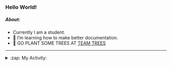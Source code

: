 ### Hello World!

##### About:
- Currently I am a student.
- 🌱 I’m learning how to make better documentation.
- 🌱 GO PLANT SOME TREES AT [TEAM TREES](https://teamtrees.org/)

---
<details>
  <summary>:zap: My Activity:</summary>
  
<!--START_SECTION:waka-->
![Code Time](http://img.shields.io/badge/Code%20Time-1%2C164%20hrs%2053%20mins-blue)

**I'm a Night 🦉** 

```text
🌞 Morning                1898 commits        ███░░░░░░░░░░░░░░░░░░░░░░   10.12 % 
🌆 Daytime                6371 commits        ████████░░░░░░░░░░░░░░░░░   33.96 % 
🌃 Evening                5350 commits        ███████░░░░░░░░░░░░░░░░░░   28.52 % 
🌙 Night                  5139 commits        ███████░░░░░░░░░░░░░░░░░░   27.40 % 
```
📅 **I'm Most Productive on Wednesday** 

```text
Monday                   2651 commits        ████░░░░░░░░░░░░░░░░░░░░░   14.13 % 
Tuesday                  2573 commits        ███░░░░░░░░░░░░░░░░░░░░░░   13.72 % 
Wednesday                4381 commits        ██████░░░░░░░░░░░░░░░░░░░   23.36 % 
Thursday                 2422 commits        ███░░░░░░░░░░░░░░░░░░░░░░   12.91 % 
Friday                   1937 commits        ███░░░░░░░░░░░░░░░░░░░░░░   10.33 % 
Saturday                 1643 commits        ██░░░░░░░░░░░░░░░░░░░░░░░   08.76 % 
Sunday                   3151 commits        ████░░░░░░░░░░░░░░░░░░░░░   16.80 % 
```


📊 **This Week I Spent My Time On** 

```text
🔥 Editors: 
IntelliJ                 5 hrs 36 mins       █████████████████████████   100.00 % 

🐱‍💻 Projects: 
intro                    5 hrs 29 mins       █████████████████████████   98.03 % 
Unknown Project          5 mins              ░░░░░░░░░░░░░░░░░░░░░░░░░   01.77 % 
android-demo             0 secs              ░░░░░░░░░░░░░░░░░░░░░░░░░   00.20 % 
```


 Last Updated on 22/08/2023 16:12:20 UTC
<!--END_SECTION:waka-->
</details>
